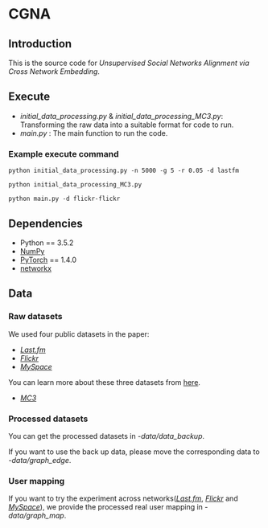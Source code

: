 # CGNA
## Introduction
This is the source code for *Unsupervised Social Networks Alignment via Cross Network Embedding*. 

## Execute
* *initial_data_processing.py* & *initial_data_processing_MC3.py*: Transforming the raw data into a suitable format for code to run.
* *main.py* : The main function to run the code.

### Example execute command
```
python initial_data_processing.py -n 5000 -g 5 -r 0.05 -d lastfm
```
```
python initial_data_processing_MC3.py
```
```
python main.py -d flickr-flickr
```

## Dependencies
* Python == 3.5.2
* [NumPy](http://www.numpy.org/)
* [PyTorch](http://pytorch.org/) == 1.4.0
* [networkx](http://networkx.github.io/)

## Data
### Raw datasets
We used four public datasets in the paper: 

* *[Last.fm](http://lfs.aminer.cn/lab-datasets/multi-sns/lastfm.tar.gz)*
* *[Flickr](http://lfs.aminer.cn/lab-datasets/multi-sns/livejournal.tar.gz)*
* *[MySpace](http://lfs.aminer.cn/lab-datasets/multi-sns/myspace.tar.gz)*

You can learn more about these three datasets from [here](https://www.aminer.cn/cosnet). 

* *[MC3](http://vacommunity.org/VAST+Challenge+2018+MC3)*

### Processed datasets
You can get the processed datasets in *-data/data_backup*.

If you want to use the back up data, please move the corresponding data to *-data/graph_edge*.

### User mapping
If you want to try the experiment across networks(*[Last.fm](http://lfs.aminer.cn/lab-datasets/multi-sns/lastfm.tar.gz)*, *[Flickr](http://lfs.aminer.cn/lab-datasets/multi-sns/livejournal.tar.gz)* and *[MySpace](http://lfs.aminer.cn/lab-datasets/multi-sns/myspace.tar.gz)*), we provide the processed real user mapping in *-data/graph_map*.
